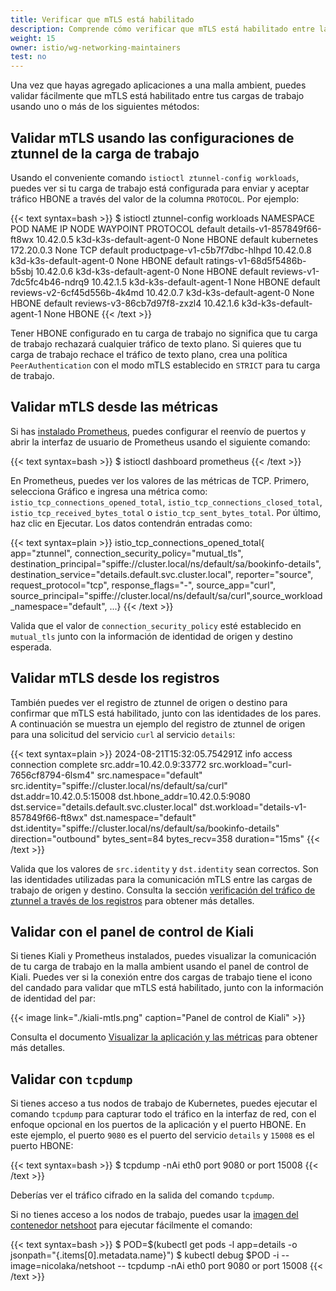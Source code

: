 ```yaml
---
title: Verificar que mTLS está habilitado
description: Comprende cómo verificar que mTLS está habilitado entre las cargas de trabajo en una malla ambient.
weight: 15
owner: istio/wg-networking-maintainers
test: no
---
```


Una vez que hayas agregado aplicaciones a una malla ambient, puedes validar fácilmente que mTLS está habilitado entre tus cargas de trabajo usando uno o más de los siguientes métodos:

## Validar mTLS usando las configuraciones de ztunnel de la carga de trabajo

Usando el conveniente comando `istioctl ztunnel-config workloads`, puedes ver si tu carga de trabajo está configurada para enviar y aceptar tráfico HBONE a través del valor de la columna `PROTOCOL`. Por ejemplo:

{{< text syntax=bash >}}
$ istioctl ztunnel-config workloads
NAMESPACE    POD NAME                                IP         NODE                     WAYPOINT PROTOCOL
default      details-v1-857849f66-ft8wx              10.42.0.5  k3d-k3s-default-agent-0  None     HBONE
default      kubernetes                              172.20.0.3                          None     TCP
default      productpage-v1-c5b7f7dbc-hlhpd          10.42.0.8  k3d-k3s-default-agent-0  None     HBONE
default      ratings-v1-68d5f5486b-b5sbj             10.42.0.6  k3d-k3s-default-agent-0  None     HBONE
default      reviews-v1-7dc5fc4b46-ndrq9             10.42.1.5  k3d-k3s-default-agent-1  None     HBONE
default      reviews-v2-6cf45d556b-4k4md             10.42.0.7  k3d-k3s-default-agent-0  None     HBONE
default      reviews-v3-86cb7d97f8-zxzl4             10.42.1.6  k3d-k3s-default-agent-1  None     HBONE
{{< /text >}}

Tener HBONE configurado en tu carga de trabajo no significa que tu carga de trabajo rechazará cualquier tráfico de texto plano. Si quieres que tu carga de trabajo rechace el tráfico de texto plano, crea una política `PeerAuthentication` con el modo mTLS establecido en `STRICT` para tu carga de trabajo.

## Validar mTLS desde las métricas

Si has [instalado Prometheus](/es/docs/ops/integrations/prometheus/#installation), puedes configurar el reenvío de puertos y abrir la interfaz de usuario de Prometheus usando el siguiente comando:

{{< text syntax=bash >}}
$ istioctl dashboard prometheus
{{< /text >}}

En Prometheus, puedes ver los valores de las métricas de TCP. Primero, selecciona Gráfico e ingresa una métrica como: `istio_tcp_connections_opened_total`, `istio_tcp_connections_closed_total`, `istio_tcp_received_bytes_total` o `istio_tcp_sent_bytes_total`. Por último, haz clic en Ejecutar. Los datos contendrán entradas como:

{{< text syntax=plain >}}
istio_tcp_connections_opened_total{
  app="ztunnel",
  connection_security_policy="mutual_tls",
  destination_principal="spiffe://cluster.local/ns/default/sa/bookinfo-details",
  destination_service="details.default.svc.cluster.local",
  reporter="source",
  request_protocol="tcp",
  response_flags="-",
  source_app="curl",
  source_principal="spiffe://cluster.local/ns/default/sa/curl",source_workload_namespace="default",
  ...}
{{< /text >}}

Valida que el valor de `connection_security_policy` esté establecido en `mutual_tls` junto con la información de identidad de origen y destino esperada.

## Validar mTLS desde los registros

También puedes ver el registro de ztunnel de origen o destino para confirmar que mTLS está habilitado, junto con las identidades de los pares. A continuación se muestra un ejemplo del registro de ztunnel de origen para una solicitud del servicio `curl` al servicio `details`:

{{< text syntax=plain >}}
2024-08-21T15:32:05.754291Z info access connection complete src.addr=10.42.0.9:33772 src.workload="curl-7656cf8794-6lsm4" src.namespace="default"
src.identity="spiffe://cluster.local/ns/default/sa/curl" dst.addr=10.42.0.5:15008 dst.hbone_addr=10.42.0.5:9080 dst.service="details.default.svc.cluster.local"
dst.workload="details-v1-857849f66-ft8wx" dst.namespace="default" dst.identity="spiffe://cluster.local/ns/default/sa/bookinfo-details"
direction="outbound" bytes_sent=84 bytes_recv=358 duration="15ms"
{{< /text >}}

Valida que los valores de `src.identity` y `dst.identity` sean correctos. Son las identidades utilizadas para la comunicación mTLS entre las cargas de trabajo de origen y destino. Consulta la sección [verificación del tráfico de ztunnel a través de los registros](/es/docs/ambient/usage/troubleshoot-ztunnel/#verifying-ztunnel-traffic-through-logs) para obtener más detalles.

## Validar con el panel de control de Kiali

Si tienes Kiali y Prometheus instalados, puedes visualizar la comunicación de tu carga de trabajo en la malla ambient usando el panel de control de Kiali. Puedes ver si la conexión entre dos cargas de trabajo tiene el icono del candado para validar que mTLS está habilitado, junto con la información de identidad del par:

{{< image link="./kiali-mtls.png" caption="Panel de control de Kiali" >}}

Consulta el documento [Visualizar la aplicación y las métricas](/es/docs/ambient/getting-started/secure-and-visualize/#visualize-the-application-and-metrics) para obtener más detalles.

## Validar con `tcpdump`

Si tienes acceso a tus nodos de trabajo de Kubernetes, puedes ejecutar el comando `tcpdump` para capturar todo el tráfico en la interfaz de red, con el enfoque opcional en los puertos de la aplicación y el puerto HBONE. En este ejemplo, el puerto `9080` es el puerto del servicio `details` y `15008` es el puerto HBONE:

{{< text syntax=bash >}}
$ tcpdump -nAi eth0 port 9080 or port 15008
{{< /text >}}

Deberías ver el tráfico cifrado en la salida del comando `tcpdump`.

Si no tienes acceso a los nodos de trabajo, puedes usar la [imagen del contenedor netshoot](https://hub.docker.com/r/nicolaka/netshoot) para ejecutar fácilmente el comando:

{{< text syntax=bash >}}
$ POD=$(kubectl get pods -l app=details -o jsonpath="{.items[0].metadata.name}")
$ kubectl debug $POD -i --image=nicolaka/netshoot -- tcpdump -nAi eth0 port 9080 or port 15008
{{< /text >}}
